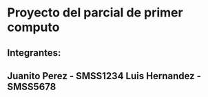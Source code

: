 <h1>Proyecto del parcial de primer computo</h1>
<h2>Integrantes:<h2>
<b>Juanito Perez - SMSS1234</b>
<b>Luis Hernandez - SMSS5678</b>
